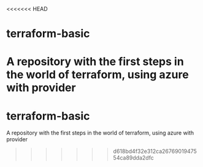 <<<<<<< HEAD
# terraform-basic
A repository with the first steps in the world of terraform, using azure with provider
=======
# terraform-basic
A repository with the first steps in the world of terraform, using azure with provider
>>>>>>> d618bd4f32e312ca2676901947554ca89dda2dfc
